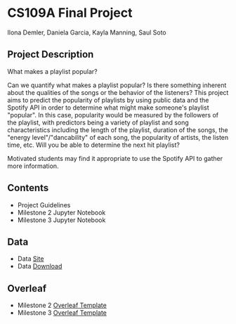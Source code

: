 # CS109A Final Project

Ilona Demler, Daniela Garcia, Kayla Manning, Saul Soto

## Project Description

What makes a playlist popular?

Can we quantify what makes a playlist popular? Is there something inherent about the qualities of the songs or the behavior of the listeners? This project aims to predict the popularity of playlists by using public data and the Spotify API in order to determine what might make someone's playlist "popular". In this case, popularity would be measured by the followers of the playlist, with predictors being a variety of playlist and song characteristics including the length of the playlist, duration of the songs, the "energy level"/"dancability" of each song, the popularity of artists, the listen time, etc. Will you be able to determine the next hit playlist?

Motivated students may find it appropriate to use the Spotify API to gather more information.

## Contents

- Project Guidelines
- Milestone 2 Jupyter Notebook
- Milestone 3 Jupyter Notebook

## Data
- Data [Site](https://www.aicrowd.com/challenges/spotify-million-playlist-dataset-challenge)
- Data [Download](https://www.aicrowd.com/challenges/spotify-million-playlist-dataset-challenge/dataset_files)

## Overleaf

- Milestone 2 [Overleaf Template](https://www.overleaf.com/3316578227zhhjypgtmjqq)
- Milestone 3 [Overleaf Template](https://www.overleaf.com/5297315935qprcpnwcryck)
